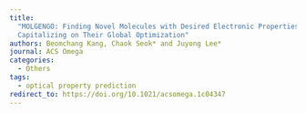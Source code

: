 ```yaml
---
title:
  "MOLGENGO: Finding Novel Molecules with Desired Electronic Properties by
  Capitalizing on Their Global Optimization"
authors: Beomchang Kang, Chaok Seok* and Juyong Lee*
journal: ACS Omega
categories:
  - Others
tags:
  - optical property prediction
redirect_to: https://doi.org/10.1021/acsomega.1c04347
---
```

